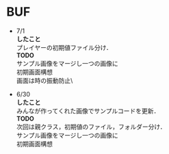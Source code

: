 # BUF
* 7/1 \
**したこと** \
プレイヤーの初期値ファイル分け．\
**TODO** \
サンプル画像をマージし一つの画像に\
初期画面構想\
画面は時の振動防止\

* 6/30 \
**したこと** \
みんなが作ってくれた画像でサンプルコードを更新．\
**TODO** \
次回は親クラス，初期値のファイル，フォルダー分け．\
サンプル画像をマージし一つの画像に\
初期画面構想
